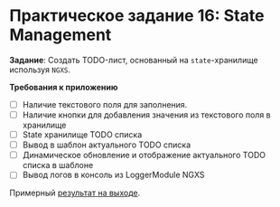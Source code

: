 # Практическое задание 16: State Management

**Задание**: Создать TODO-лист, основанный на `state`-хранилище используя `NGXS`.

**Требования к приложению**

- [ ] Наличие текстового поля для заполнения.
- [ ] Наличие кнопки для добавления значения из текстового поля в хранилище
- [ ] State хранилище TODO списка
- [ ] Вывод в шаблон актуального TODO списка
- [ ] Динамическое обновление и отображение актуального TODO списка в шаблоне
- [ ] Вывод логов в консоль из LoggerModule NGXS

Примерный [результат на выходе](https://stackblitz.com/edit/angular-ivy-gswwiy?file=src%2Fapp%2Fapp.component.ts).
